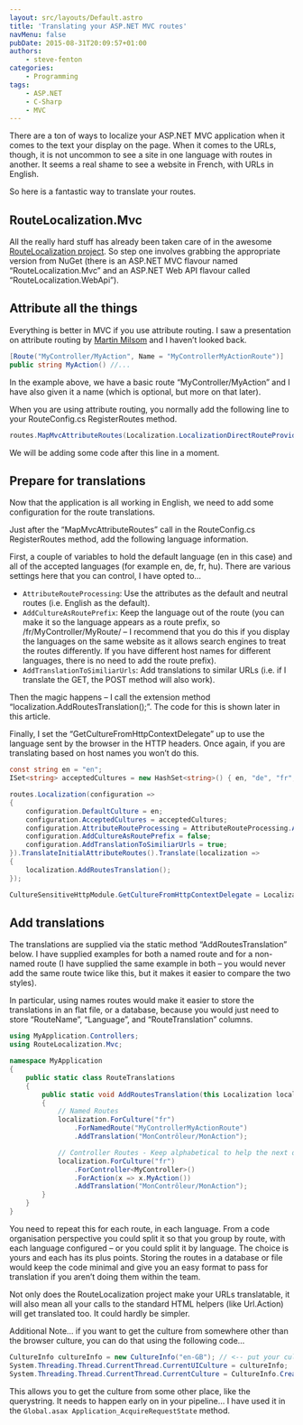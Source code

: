 ```yaml
---
layout: src/layouts/Default.astro
title: 'Translating your ASP.NET MVC routes'
navMenu: false
pubDate: 2015-08-31T20:09:57+01:00
authors:
    - steve-fenton
categories:
    - Programming
tags:
    - ASP.NET
    - C-Sharp
    - MVC
---
```


There are a ton of ways to localize your ASP.NET MVC application when it comes to the text your display on the page. When it comes to the URLs, though, it is not uncommon to see a site in one language with routes in another. It seems a real shame to see a website in French, with URLs in English.

So here is a fantastic way to translate your routes.

## RouteLocalization.Mvc

All the really hard stuff has already been taken care of in the awesome [RouteLocalization project](https://github.com/Dresel/RouteLocalization). So step one involves grabbing the appropriate version from NuGet (there is an ASP.NET MVC flavour named “RouteLocalization.Mvc” and an ASP.NET Web API flavour called “RouteLocalization.WebApi”).

## Attribute all the things

Everything is better in MVC if you use attribute routing. I saw a presentation on attribute routing by [Martin Milsom](http://martinmilsom.com/) and I haven’t looked back.

```csharp
[Route("MyController/MyAction", Name = "MyControllerMyActionRoute")]
public string MyAction() //...
```

In the example above, we have a basic route “MyController/MyAction” and I have also given it a name (which is optional, but more on that later).

When you are using attribute routing, you normally add the following line to your RouteConfig.cs RegisterRoutes method.

```csharp
routes.MapMvcAttributeRoutes(Localization.LocalizationDirectRouteProvider);
```

We will be adding some code after this line in a moment.

## Prepare for translations

Now that the application is all working in English, we need to add some configuration for the route translations.

Just after the “MapMvcAttributeRoutes” call in the RouteConfig.cs RegisterRoutes method, add the following language information.

First, a couple of variables to hold the default language (en in this case) and all of the accepted languages (for example en, de, fr, hu). There are various settings here that you can control, I have opted to…

- `AttributeRouteProcessing`: Use the attributes as the default and neutral routes (i.e. English as the default).
- `AddCultureAsRoutePrefix`: Keep the language out of the route (you can make it so the language appears as a route prefix, so /fr/MyController/MyRoute/ – I recommend that you do this if you display the languages on the same website as it allows search engines to treat the routes differently. If you have different host names for different languages, there is no need to add the route prefix).
- `AddTranslationToSimiliarUrls`: Add translations to similar URLs (i.e. if I translate the GET, the POST method will also work).

Then the magic happens – I call the extension method “localization.AddRoutesTranslation();”. The code for this is shown later in this article.

Finally, I set the “GetCultureFromHttpContextDelegate” up to use the language sent by the browser in the HTTP headers. Once again, if you are translating based on host names you won’t do this.

```csharp
const string en = "en";
ISet<string> acceptedCultures = new HashSet<string>() { en, "de", "fr", "hu" };

routes.Localization(configuration =>
{
    configuration.DefaultCulture = en;
    configuration.AcceptedCultures = acceptedCultures;
    configuration.AttributeRouteProcessing = AttributeRouteProcessing.AddAsNeutralAndDefaultCultureRoute;
    configuration.AddCultureAsRoutePrefix = false;
    configuration.AddTranslationToSimiliarUrls = true;
}).TranslateInitialAttributeRoutes().Translate(localization =>
{
    localization.AddRoutesTranslation();
});

CultureSensitiveHttpModule.GetCultureFromHttpContextDelegate = Localization.DetectCultureFromBrowserUserLanguages(acceptedCultures, en);
```

## Add translations

The translations are supplied via the static method “AddRoutesTranslation” below. I have supplied examples for both a named route and for a non-named route (I have supplied the same example in both – you would never add the same route twice like this, but it makes it easier to compare the two styles).

In particular, using names routes would make it easier to store the translations in an flat file, or a database, because you would just need to store “RouteName”, “Language”, and “RouteTranslation” columns.

```csharp
using MyApplication.Controllers;
using RouteLocalization.Mvc;

namespace MyApplication
{
    public static class RouteTranslations
    {
        public static void AddRoutesTranslation(this Localization localization)
        {
            // Named Routes
            localization.ForCulture("fr")
                .ForNamedRoute("MyControllerMyActionRoute")
                .AddTranslation("MonContrôleur/MonAction");

            // Controller Routes - Keep alphabetical to help the next developer
            localization.ForCulture("fr")
                .ForController<MyController>()
                .ForAction(x => x.MyAction())
                .AddTranslation("MonContrôleur/MonAction");
        }
    }
}
```

You need to repeat this for each route, in each language. From a code organisation perspective you could split it so that you group by route, with each language configured – or you could split it by language. The choice is yours and each has its plus points. Storing the routes in a database or file would keep the code minimal and give you an easy format to pass for translation if you aren’t doing them within the team.

Not only does the RouteLocalization project make your URLs translatable, it will also mean all your calls to the standard HTML helpers (like Url.Action) will get translated too. It could hardly be simpler.

Additional Note… if you want to get the culture from somewhere other than the browser culture, you can do that using the following code…

```csharp
CultureInfo cultureInfo = new CultureInfo("en-GB"); // <-- put your culture in here instead of en-GB!
System.Threading.Thread.CurrentThread.CurrentUICulture = cultureInfo;
System.Threading.Thread.CurrentThread.CurrentCulture = CultureInfo.CreateSpecificCulture(cultureInfo.Name);
```

This allows you to get the culture from some other place, like the querystring. It needs to happen early on in your pipeline… I have used it in the `Global.asax Application_AcquireRequestState` method.